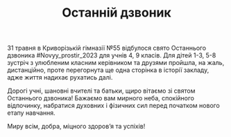 ﻿---
title: Останній дзвоник
---

31 травня в Криворізькій гімназії №55 відбулося свято Останнього дзвоника #Novyy_prostir_2023 для учнів 4, 9 класів. Для дітей 1-3, 5-8 зустріч з улюбленим класним керівником та друзями пройшла, на жаль, дистанційно, проте перегорнута ще одна сторінка в історії закладу, адже життя надихає рухатись далі.

Дорогі учні, шановні вчителі та батьки, щиро вітаємо зі святом Останнього дзвоника! Бажаємо вам мирного неба, спокійного відпочинку, набратися духовних і фізичних сил перед початком нового етапу навчання.

Миру всім, добра, міцного здоров’я та успіхів!

<slideshow />

<youtube id="8NhNiUUA8ug" />
